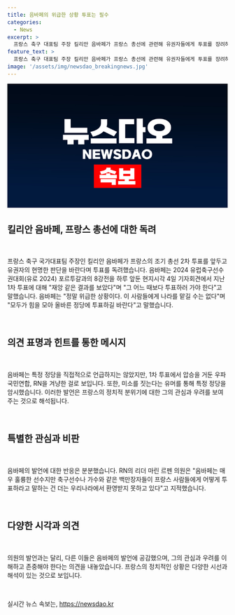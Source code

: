 ```yaml
---
title: 음바페의 위급한 상황 투표는 필수
categories:
  - News
excerpt: >
  프랑스 축구 대표팀 주장 킬리안 음바페가 프랑스 총선에 관련해 유권자들에게 투표를 장려하고, 특히 우파 국민연합, RN을 겨냥한 발언을 했습니다. 이에 대한 논란이 생긴 가운데, RN의 실질적 리더 마린 르펜 의원은 음바페의 발언을 비판하며, 프랑스인은 자유롭게 투표하길 원한다고 주장했습니다. 이에 대한 논란이 커지고 있습니다.
feature_text: >
  프랑스 축구 대표팀 주장 킬리안 음바페가 프랑스 총선에 관련해 유권자들에게 투표를 장려하고, 특히 우파 국민연합, RN을 겨냥한 발언을 했습니다. 이에 대한 논란이 생긴 가운데, RN의 실질적 리더 마린 르펜 의원은 음바페의 발언을 비판하며, 프랑스인은 자유롭게 투표하길 원한다고 주장했습니다. 이에 대한 논란이 커지고 있습니다.
image: '/assets/img/newsdao_breakingnews.jpg'
---
```


<p><img src="/assets/img/newsdao_breakingnews.jpg" alt="bookingtag 속보" /></p>

<h2 data-ke-size="size26">킬리안 음바페, 프랑스 총선에 대한 독려</h2>

<p data-ke-size="size16">&nbsp;</p>

<p data-ke-size="size16">프랑스 축구 국가대표팀 주장인 킬리안 음바페가 프랑스의 조기 총선 2차 투표를 앞두고 유권자의 현명한 판단을  바란다며 투표를 독려했습니다. 음바페는 2024 유럽축구선수권대회(유로 2024) 포르투갈과의 8강전을 하루 앞둔 현지시각 4일 기자회견에서 지난 1차 투표에 대해 "재앙 같은 결과를 보았다"며 "그 어느 때보다 투표하러 가야 한다"고 말했습니다. 음바페는 "정말 위급한 상황이다. 이 사람들에게 나라를 맡길 수는 없다"며 "모두가 힘을 모아 올바른 정당에 투표하길 바란다"고 말했습니다.</p>

<p data-ke-size="size16">&nbsp;</p>

<h2 data-ke-size="size26">의견 표명과 힌트를 통한 메시지</h2>

<p data-ke-size="size16">&nbsp;</p>

<p data-ke-size="size16">음바페는 특정 정당을 직접적으로 언급하지는 않았지만, 1차 투표에서 압승을 거둔 우파 국민연합, RN을 겨냥한 걸로 보입니다.  또한, 미소를 짓는다는 유머를 통해 특정 정당을 암시했습니다. 이러한 발언은 프랑스의 정치적 분위기에 대한 그의 관심과 우려를 보여주는 것으로 해석됩니다.</p>

<p data-ke-size="size16">&nbsp;</p>

<h2 data-ke-size="size26">특별한 관심과 비판</h2>

<p data-ke-size="size16">&nbsp;</p>

<p data-ke-size="size16">음바페의 발언에 대한 반응은 분분했습니다. RN의 리더 마린 르펜 의원은 "음바페는 매우 훌륭한 선수지만 축구선수나 가수와 같은 백만장자들이 프랑스 사람들에게 어떻게 투표하라고 말하는 건 더는 우리나라에서 환영받지 못하고 있다"고 지적했습니다.</p>

<p data-ke-size="size16">&nbsp;</p>

<h2 data-ke-size="size26">다양한 시각과 의견</h2>

<p data-ke-size="size16">&nbsp;</p>

<p data-ke-size="size16">의원의 발언과는 달리, 다른 이들은 음바페의 발언에 공감했으며, 그의 관심과 우려를 이해하고 존중해야 한다는 의견을 내놓았습니다. 프랑스의 정치적인 상황은 다양한 시선과 해석이 있는 것으로 보입니다.</p>

<p data-ke-size="size16">&nbsp;</p>
실시간 뉴스 속보는, <a href="https://newsdao.kr" rel="dofollow">https://newsdao.kr</a>


